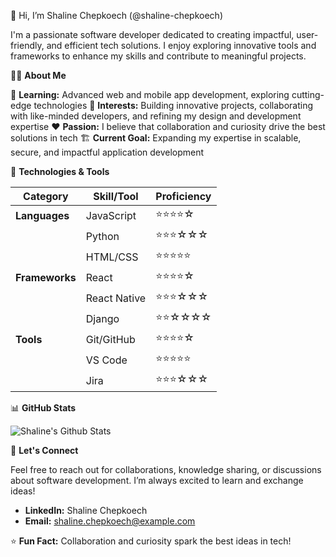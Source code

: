 :wave: Hi, I’m Shaline Chepkoech (@shaline-chepkoech)

I'm a passionate software developer dedicated to creating impactful, user-friendly, and efficient tech solutions. I enjoy exploring innovative tools and frameworks to enhance my skills and contribute to meaningful projects.

:woman_technologist: **About Me**

:seedling: **Learning:** Advanced web and mobile app development, exploring cutting-edge technologies
:revolving_hearts: **Interests:** Building innovative projects, collaborating with like-minded developers, and refining my design and development expertise
:heart: **Passion:** I believe that collaboration and curiosity drive the best solutions in tech
:building_construction: **Current Goal:** Expanding my expertise in scalable, secure, and impactful application development

:wrench: **Technologies & Tools**

| **Category**      | **Skill/Tool** | **Proficiency**         |
|--------------------|----------------|-------------------------|
| **Languages**      | JavaScript     | :star::star::star::star:☆ |
|                    | Python         | :star::star::star:☆☆☆    |
|                    | HTML/CSS       | :star::star::star::star::star: |
| **Frameworks**     | React          | :star::star::star::star:☆ |
|                    | React Native   | :star::star::star:☆☆☆    |
|                    | Django         | :star::star:☆☆☆☆        |
| **Tools**          | Git/GitHub     | :star::star::star::star:☆ |
|                    | VS Code        | :star::star::star::star::star: |
|                    | Jira           | :star::star::star:☆☆☆    |

:bar_chart: **GitHub Stats**

![Shaline's Github Stats]([https://github-readme-stats.vercel.app/api?username=](https://github-readme-stats.vercel.app/api?username=shaline-chepkoech&show_icons=true&theme=radical))

<!--
**shaline-chepkoech/shaline-chepkoech** is a ✨ _special_ ✨ repository because its `README.md` (this file) appears on your GitHub profile.

Here are some ideas to get you started:

- 🔭 I’m currently working on ...
- 🌱 I’m currently learning ...
- 👯 I’m looking to collaborate on ...
- 🤔 I’m looking for help with ...
- 💬 Ask me about ...
- 📫 How to reach me: ...
- 😄 Pronouns: ...
- ⚡ Fun fact: ...
-->

:speech_balloon: **Let's Connect**

Feel free to reach out for collaborations, knowledge sharing, or discussions about software development. I’m always excited to learn and exchange ideas!

- **LinkedIn:** Shaline Chepkoech
- **Email:** shaline.chepkoech@example.com

:star:️ **Fun Fact:** Collaboration and curiosity spark the best ideas in tech!

